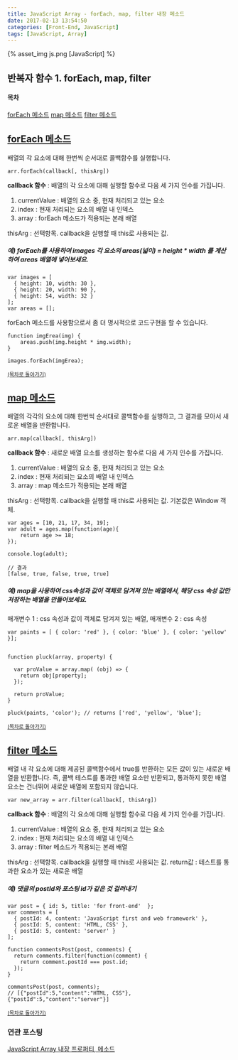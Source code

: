 ```yaml
---
title: JavaScript Array - forEach, map, filter 내장 메소드
date: 2017-02-13 13:54:50
categories: [Front-End, JavaScript]
tags: [JavaScript, Array]
---
```


{% asset_img js.png [JavaScript] %}

## 반복자 함수 1. forEach, map, filter

#### 목차

[forEach 메소드](#forEach-메소드)
[map 메소드](#map-메소드)
[filter 메소드](#filter-메소드)

## [forEach 메소드](https://developer.mozilla.org/en-US/docs/Web/JavaScript/Reference/Global_Objects/Array/forEach)
배열의 각 요소에 대해 한번씩 순서대로 콜백함수를 실행합니다. 

```
arr.forEach(callback[, thisArg])
```

**callback 함수** : 배열의 각 요소에 대해 실행할 함수로 다음 세 가지 인수를 가집니다.
1) currentValue : 배열의 요소 중, 현재 처리되고 있는 요소
2) index : 현재 처리되는 요소의 배열 내 인덱스
3) array : forEach 메소드가 적용되는 본래 배열

thisArg : 선택항목. callback을 실행할 때 this로 사용되는 값.

##### 예) forEach를 사용하여 images 각 요소의 areas(넓이) = height * width 를 계산하여 areas 배열에 넣어보세요. 
```
var images = [
  { height: 10, width: 30 },
  { height: 20, width: 90 },
  { height: 54, width: 32 }
];
var areas = [];
```

forEach 메소드를 사용함으로서 좀 더 명시적으로 코드구현을 할 수 있습니다. 
```
function imgErea(img) {
	areas.push(img.height * img.width);
}

images.forEach(imgErea);
```

<sup>[(목차로 돌아가기)](#목차)</sup>

## [map 메소드](https://developer.mozilla.org/ko/docs/Web/JavaScript/Reference/Global_Objects/Array/map)
배열의 각각의 요소에 대해 한번씩 순서대로 콜백함수를 실행하고, 그 결과를 모아서 새로운 배열을 반환합니다.

```
arr.map(callback[, thisArg])
```

**callback 함수** : 새로운 배열 요소를 생성하는 함수로 다음 세 가지 인수를 가집니다.
1) currentValue : 배열의 요소 중, 현재 처리되고 있는 요소
2) index : 현재 처리되는 요소의 배열 내 인덱스
3) array : map 메소드가 적용되는 본래 배열

thisArg : 선택항목. callback을 실행할 때 this로 사용되는 값. 기본값은 Window 객체.

```
var ages = [10, 21, 17, 34, 19];
var adult = ages.map(function(age){
    return age >= 18;
});

console.log(adult);

// 결과
[false, true, false, true, true]
```

##### 예) map을 사용하여 css속성과 값이 객체로 담겨져 있는 배열에서, 해당 css 속성 값만 저장하는 배열을 만들어보세요. 
매개변수 1 : css 속성과 값이 객체로 담겨져 있는 배열, 매개변수 2 : css 속성 

```
var paints = [ { color: 'red' }, { color: 'blue' }, { color: 'yellow' }];


function pluck(array, property) {

  var proValue = array.map( (obj) => {
    return obj[property];
  });

  return proValue;
}

pluck(paints, 'color'); // returns ['red', 'yellow', 'blue'];
```

<sup>[(목차로 돌아가기)](#목차)</sup>


## [filter 메소드](https://developer.mozilla.org/ko/docs/Web/JavaScript/Reference/Global_Objects/Array/filter)
배열 내 각 요소에 대해 제공된 콜백함수에서 true를 반환하는 모든 값이 있는 새로운 배열을 반환합니다. 
즉, 콜백 테스트를 통과한 배열 요소만 반환되고, 통과하지 못한 배열 요소는 건너뛰어 새로운 배열에 포함되지 않습니다. 

```
var new_array = arr.filter(callback[, thisArg])
```

**callback 함수** : 배열의 각 요소에 대해 실행할 함수로 다음 세 가지 인수를 가집니다.
1) currentValue : 배열의 요소 중, 현재 처리되고 있는 요소
2) index : 현재 처리되는 요소의 배열 내 인덱스
3) array : filter 메소드가 적용되는 본래 배열

thisArg : 선택항목. callback을 실행할 때 this로 사용되는 값.
return값 : 테스트를 통과한 요소가 있는 새로운 배열 

##### 예) 댓글의 postId와 포스팅 id가 같은 것 걸러내기  
```
var post = { id: 5, title: 'for front-end'  };
var comments = [
  { postId: 4, content: 'JavaScript first and web framework' },
  { postId: 5, content: 'HTML, CSS' },
  { postId: 5, content: 'server' }
];

function commentsPost(post, comments) {
  return comments.filter(function(comment) {
    return comment.postId === post.id;
  });
}

commentsPost(post, comments); 
// [{"postId":5,"content":"HTML, CSS"},{"postId":5,"content":"server"}]
```


<sup>[(목차로 돌아가기)](#목차)</sup>


### 연관 포스팅 
[JavaScript Array 내장 프로퍼티, 메소드](https://sharryhong.github.io/2017/01/07/javascript-array/)